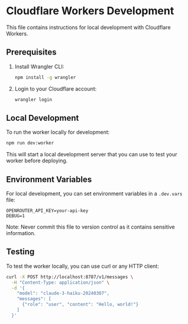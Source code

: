 # Cloudflare Workers Development

This file contains instructions for local development with Cloudflare Workers.

## Prerequisites

1. Install Wrangler CLI:
   ```bash
   npm install -g wrangler
   ```

2. Login to your Cloudflare account:
   ```bash
   wrangler login
   ```

## Local Development

To run the worker locally for development:

```bash
npm run dev:worker
```

This will start a local development server that you can use to test your worker before deploying.

## Environment Variables

For local development, you can set environment variables in a `.dev.vars` file:

```env
OPENROUTER_API_KEY=your-api-key
DEBUG=1
```

Note: Never commit this file to version control as it contains sensitive information.

## Testing

To test the worker locally, you can use curl or any HTTP client:

```bash
curl -X POST http://localhost:8787/v1/messages \
  -H "Content-Type: application/json" \
  -d '{
    "model": "claude-3-haiku-20240307",
    "messages": [
      {"role": "user", "content": "Hello, world!"}
    ]
  }'
```